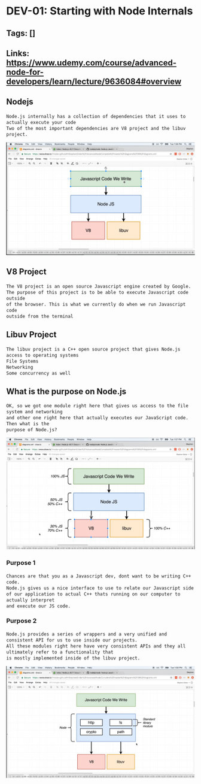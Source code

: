 # DEV-01: Starting with Node Internals 

## Tags: []

## Links: <https://www.udemy.com/course/advanced-node-for-developers/learn/lecture/9636084#overview>

## Nodejs

    Node.js internally has a collection of dependencies that it uses to actually execute your code
    Two of the most important dependencies are V8 project and the libuv project.

![""](../images/DEV-01/DEV-01-A1.PNG)

## V8 Project

    The V8 project is an open source Javascript engine created by Google.
    The purpose of this project is to be able to execute Javascript code outside
    of the browser. This is what we currently do when we run Javascript code
    outside from the terminal

## Libuv Project

    The libuv project is a C++ open source project that gives Node.js access to operating systems
    File Systems
    Networking
    Some concurrency as well

## What is the purpose on Node.js

    OK, so we got one module right here that gives us access to the file system and networking
    and other one right here that actually executes our JavaScript code. Then what is the 
    purpose of Node.js?

![""](../images/DEV-01/DEV-01-A2.PNG)

### Purpose 1

    Chances are that you as a Javascript dev, dont want to be writing C++ code.
    Node.js gives us a nice interface to use to relate our Javascript side
    of our application to actual C++ thats running on our computer to actually interpret 
    and execute our JS code.

### Purpose 2

    Node.js provides a series of wrappers and a very unified and consistent API for us to use inside our projects.
    All these modules right here have very consistent APIs and they all ultimately refer to a functionality that 
    is mostly implemented inside of the libuv project.

![""](../images/DEV-01/DEV-01-A3.png)


